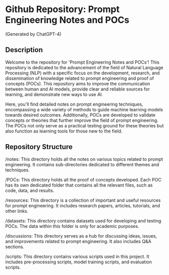 # Github Repository: Prompt Engineering Notes and POCs

(Generated by ChatGPT-4) 

## Description
Welcome to the repository for 'Prompt Engineering Notes and POCs'! This repository is dedicated to the advancement of the field of Natural Language Processing (NLP) with a specific focus on the development, research, and dissemination of knowledge related to prompt engineering and proof of concepts (POCs). This repository aims to improve the communication between human and AI models, provide clear and reliable sources for learning, and demonstrate new ways to use AI.

Here, you'll find detailed notes on prompt engineering techniques, encompassing a wide variety of methods to guide machine learning models towards desired outcomes. Additionally, POCs are developed to validate concepts or theories that further improve the field of prompt engineering. The POCs not only serve as a practical testing ground for these theories but also function as learning tools for those new to the field.

## Repository Structure
/notes: This directory holds all the notes on various topics related to prompt engineering. It contains sub-directories dedicated to different themes and techniques.

/POCs: This directory holds all the proof of concepts developed. Each POC has its own dedicated folder that contains all the relevant files, such as code, data, and results.

/resources: This directory is a collection of important and useful resources for prompt engineering. It includes research papers, articles, tutorials, and other links.

/datasets: This directory contains datasets used for developing and testing POCs. The data within this folder is only for academic purposes.

/discussions: This directory serves as a hub for discussing ideas, issues, and improvements related to prompt engineering. It also includes Q&A sections.

/scripts: This directory contains various scripts used in this project. It includes pre-processing scripts, model training scripts, and evaluation scripts.
